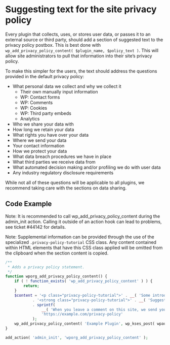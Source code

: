 # Suggesting text for the site privacy policy

Every plugin that collects, uses, or stores user data, or passes it to an external source or third party, should add a section of suggested text to the privacy policy postbox. This is best done with `wp_add_privacy_policy_content( $plugin_name, $policy_text )`. This will allow site administrators to pull that information into their site’s privacy policy.

To make this simpler for the users, the text should address the questions provided in the default privacy policy:

*   What personal data we collect and why we collect it
    *   Their own manually input information
    *   WP: Contact forms
    *   WP: Comments
    *   WP: Cookies
    *   WP: Third party embeds
    *   Analytics
*   Who we share your data with
*   How long we retain your data
*   What rights you have over your data
*   Where we send your data
*   Your contact information
*   How we protect your data
*   What data breach procedures we have in place
*   What third parties we receive data from
*   What automated decision making and/or profiling we do with user data
*   Any industry regulatory disclosure requirements

While not all of these questions will be applicable to all plugins, we recommend taking care with the sections on data sharing.

## Code Example

Note: It is recommended to call wp\_add\_privacy\_policy\_content during the admin\_init action. Calling it outside of an action hook can lead to problems, see ticket #44142 for details.

Note: Supplemental information can be provided through the use of the specialized `.privacy-policy-tutorial` CSS class. Any content contained within HTML elements that have this CSS class applied will be omitted from the clipboard when the section content is copied.

```php
/**
 * Adds a privacy policy statement.
 */
function wporg_add_privacy_policy_content() {
	if ( ! function_exists( 'wp_add_privacy_policy_content' ) ) {
		return;
	}
	$content = '<p class="privacy-policy-tutorial">' . __( 'Some introductory content for the suggested text.', 'text-domain' ) . '</p>'
			. '<strong class="privacy-policy-tutorial">' . __( 'Suggested Text:', 'my_plugin_textdomain' ) . '</strong> '
			. sprintf(
				__( 'When you leave a comment on this site, we send your name, email address, IP address and comment text to example.com. Example.com does not retain your personal data. The example.com privacy policy is <a href="%1$s" target="_blank">here</a>.', 'text-domain' ),
				'https://example.com/privacy-policy'
			);
	wp_add_privacy_policy_content( 'Example Plugin', wp_kses_post( wpautop( $content, false ) ) );
}

add_action( 'admin_init', 'wporg_add_privacy_policy_content' );
```